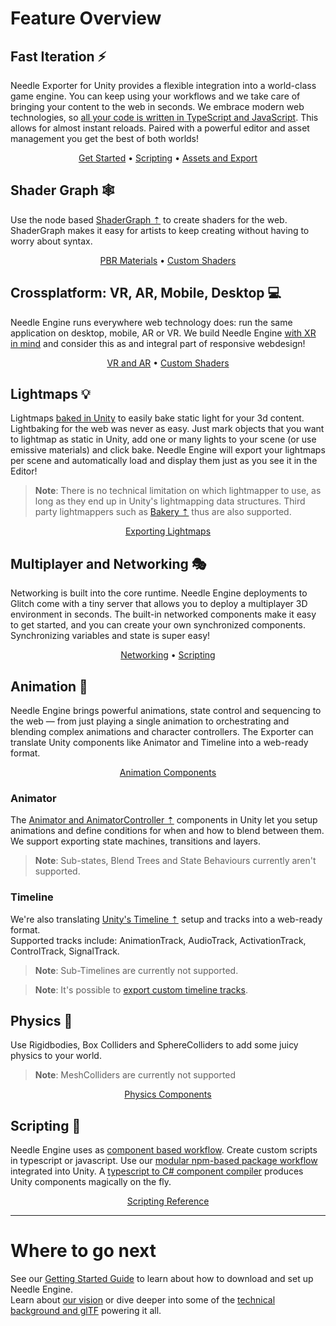 # Feature Overview

## Fast Iteration ⚡
Needle Exporter for Unity provides a flexible integration into a world-class game engine. You can keep using your workflows and we take care of bringing your content to the web in seconds. We embrace modern web technologies, so [all your code is written in TypeScript and JavaScript](./scripting.md). This allows for almost instant reloads. Paired with a powerful editor and asset management you get the best of both worlds!  

<p align="center"><a href="./getting-started.md">Get Started</a> • <a href="./scripting.md">Scripting</a> • <a href="./export.md">Assets and Export</a></p>

## Shader Graph 🕸
Use the node based [ShaderGraph ⇡](https://unity.com/features/shader-graph) to create shaders for the web. ShaderGraph makes it easy for artists to keep creating without having to worry about syntax.

<p align="center"><a href="./export.md#custom-shaders">PBR Materials</a> • <a href="./export.md#physically-based-materials-pbr">Custom Shaders</a></p>

## Crossplatform: VR, AR, Mobile, Desktop 💻  
Needle Engine runs everywhere web technology does: run the same application on desktop, mobile, AR or VR. We build Needle Engine [with XR in mind](./xr.md) and consider this as and integral part of responsive webdesign!

<p align="center"><a href="./xr.md">VR and AR</a> • <a href="./export.md#physically-based-materials-pbr">Custom Shaders</a></p>

## Lightmaps 💡

Lightmaps [baked in Unity](https://docs.unity3d.com/Manual/progressive-lightmapper.html) to easily bake static light for your 3d content. Lightbaking for the web was never as easy. Just mark objects that you want to lightmap as static in Unity, add one or many lights to your scene (or use emissive materials) and click bake. Needle Engine will export your lightmaps per scene and automatically load and display them just as you see it in the Editor! 

> **Note**: There is no technical limitation on which lightmapper to use, as long as they end up in Unity's lightmapping data structures. Third party lightmappers such as [Bakery ⇡](https://assetstore.unity.com/packages/tools/level-design/bakery-gpu-lightmapper-122218) thus are also supported.  

<p align="center"><a href="./export.md#exporting-lightmaps">Exporting Lightmaps</a></p>

## Multiplayer and Networking 🎭
Networking is built into the core runtime. Needle Engine deployments to Glitch come with a tiny server that allows you to deploy a multiplayer 3D environment in seconds. The built-in networked components make it easy to get started, and you can create your own synchronized components. Synchronizing variables and state is super easy!  

<p align="center"><a href="./networking.md">Networking</a> • <a href="./scripting.md">Scripting</a></p>

## Animation 🏇
Needle Engine brings powerful animations, state control and sequencing to the web — from just playing a single animation to orchestrating and blending complex animations and character controllers. The Exporter can translate Unity components like Animator and Timeline into a web-ready format.  

<p align="center"><a href="./component-reference.md#animation">Animation Components</a></p>

### Animator

The [Animator and AnimatorController ⇡](https://docs.unity3d.com/Manual/class-AnimatorController.html) components in Unity let you setup animations and define conditions for when and how to blend between them. We support exporting state machines, transitions and layers.

> **Note**: Sub-states, Blend Trees and State Behaviours currently aren't supported.  

### Timeline

We're also translating [Unity's Timeline ⇡](https://unity.com/features/timeline) setup and tracks into a web-ready format.  
Supported tracks include: AnimationTrack, AudioTrack, ActivationTrack, ControlTrack, SignalTrack.   

> **Note**: Sub-Timelines are currently not supported.  

> **Note**: It's possible to [export custom timeline tracks](https://github.com/needle-tools/needle-engine-modules/tree/main/package/TimelineHtml).  

## Physics 🏓
Use Rigidbodies, Box Colliders and SphereColliders to add some juicy physics to your world.
> **Note**: MeshColliders are currently not supported  

<p align="center"><a href="./component-reference.md#physics">Physics Components</a></p>

## Scripting 🧩
Needle Engine uses as [component based workflow](./scripting.md#component-architecture). Create custom scripts in typescript or javascript. Use our [modular npm-based package workflow](https://fwd.needle.tools/needle-engine/docs/npmdef) integrated into Unity. A [typescript to C# component compiler](https://fwd.needle.tools/needle-engine/docs/component-compiler) produces Unity components magically on the fly. 

<p align="center"><a href="./scripting.md">Scripting Reference</a></p>

---
# Where to go next

See our [Getting Started Guide](./getting-started.md) to learn about how to download and set up Needle Engine.   
Learn about [our vision](./vision.md) or dive deeper into some of the [technical background and glTF](./technical-overview.md) powering it all.  
